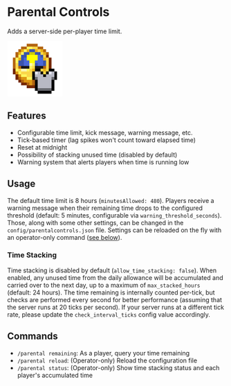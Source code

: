 # Parental Controls

Adds a server-side per-player time limit.

<img src="src/main/resources/assets/parentalcontrols/icon.png" alt="Icon featuring a clock and a shield icon" width="128">

## Features

- Configurable time limit, kick message, warning message, etc.
- Tick-based timer (lag spikes won't count toward elapsed time)
- Reset at midnight
- Possibility of stacking unused time (disabled by default)
- Warning system that alerts players when time is running low

## Usage

The default time limit is 8 hours (`minutesAllowed: 480`). Players receive a warning message when their remaining time drops to the configured threshold (default: 5 minutes, configurable via `warning_threshold_seconds`). Those, along with some other settings, can be changed in the `config/parentalcontrols.json` file. Settings can be reloaded on the fly with an operator-only command ([see below](#commands)). 

### Time Stacking

Time stacking is disabled by default (`allow_time_stacking: false`). When enabled, any unused time from the daily allowance will be accumulated and carried over to the next day, up to a maximum of `max_stacked_hours` (default: 24 hours).
The time remaining is internally counted per-tick, but checks are performed every second for better performance (assuming that the server runs at 20 ticks per second). If your server runs at a different tick rate, please update the `check_interval_ticks` config value accordingly.

## Commands

- `/parental remaining`: As a player, query your time remaining
- `/parental reload`: (Operator-only) Reload the configuration file
- `/parental status`: (Operator-only) Show time stacking status and each player's accumulated time
